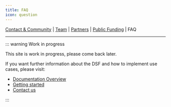 ```yaml
---
title: FAQ
icon: question
---
```

 [Contact & Community](contact.md) | [Team](team.md) | [Partners](partners.md) | [Public Funding](public.md) | FAQ

---

::: warning Work in progress

This site is work in progress, please come back later.

If you want further information about the DSF and how to implement use cases, please visit:

- [Documentation Overview](/introduction/)
- [Getting started](/stable/)
- [Contact us](/about/contact.md)

:::
